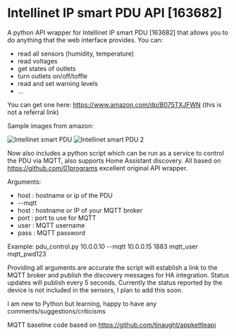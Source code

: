 # Intellinet IP smart PDU API [163682]
A python API wrapper for Intellinet IP smart PDU [163682] that allows you to do anything that the web interface provides.
You can:
* read all sensors (humidity, temperature)
* read voltages
* get states of outlets
* turn outlets on/off/toffle
* read and set warning levels
* ...

You can get one here: https://www.amazon.com/dp/B075TXJFWN (this is not a referral link)

Sample images from amazon:

![Intellinet smart PDU](https://images-na.ssl-images-amazon.com/images/I/61GjeHxLTrL._SL1500_.jpg)
![Intellinet smart PDU 2](https://images-na.ssl-images-amazon.com/images/I/61uYPCVnsmL._SL1500_.jpg)

Now also includes a python script which can be run as a service to control the PDU via MQTT, also supports Home Assistant discovery.  All based on https://github.com/01programs excellent original API wrapper.

Arguments:
- host : hostname or ip of the PDU
- --mqtt
-   host : hostname or IP of your MQTT broker
-   port : port to use for MQTT
-   user : MQTT username
-   pass : MQTT password

Example: pdu_control.py 10.0.0.10 --mqtt 10.0.0.15 1883 mqtt_user mqtt_pwd123

Providing all arguments are accurate the script will establish a link to the MQTT broker and publish the discovery messages for HA integration.  Status updates will publish every 5 seconds.  Currently the status reported by the device is not included in the sensors, I plan to add this soon.

I am new to Python but learning, happy to have any comments/suggestions/criticisms

MQTT baseline code based on https://github.com/tinaught/appkettleapi
